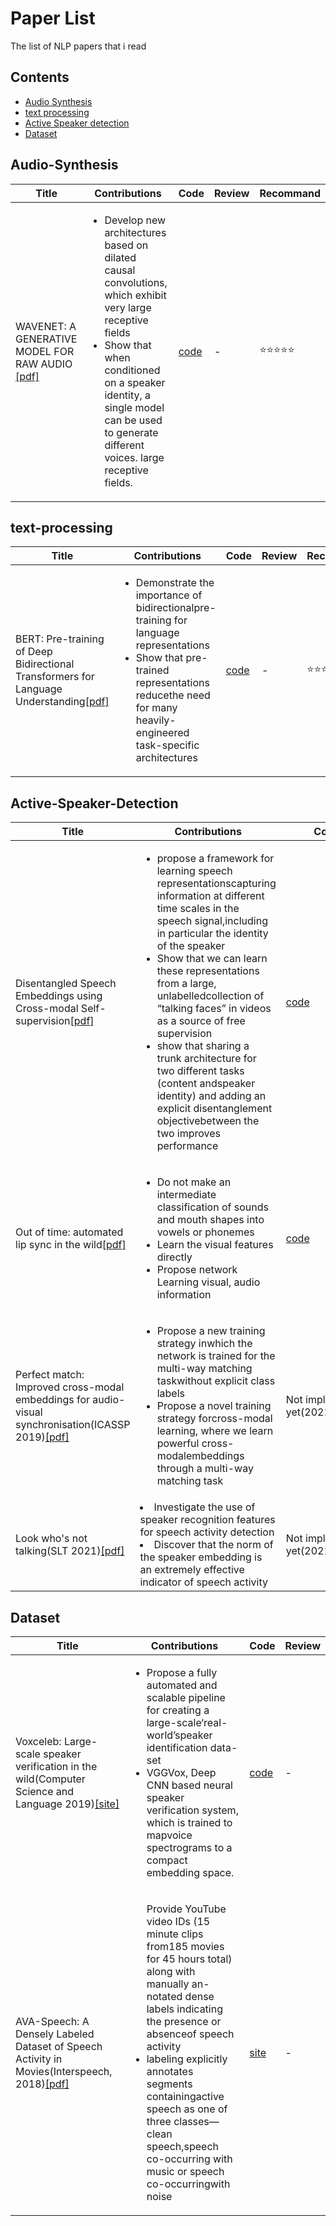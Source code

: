 # Paper List
The list of NLP papers that i read

## Contents
- [Audio Synthesis](#Audio-Synthesis)
- [text processing](#text-processing)
- [Active Speaker detection](#Active-Speaker-Detection)
- [Dataset](#Dataset)

## Audio-Synthesis
Title | Contributions | Code | Review | Recommand |
--- | --- | --- | --- | --- |
WAVENET: A GENERATIVE MODEL FOR RAW AUDIO [[pdf]](https://arxiv.org/pdf/1609.03499.pdf) | <ul><li> Develop new architectures based on dilated causal convolutions, which exhibit very large receptive fields <il><li> Show that when conditioned on a speaker identity, a single model can be used to generate different voices. large receptive fields. | [code](https://github.com/ibab/tensorflow-wavenet) | - | :star::star::star::star::star: |

## text-processing
Title | Contributions | Code | Review | Recommand |
--- | --- | --- | --- | --- |
BERT: Pre-training of Deep Bidirectional Transformers for Language Understanding[[pdf]](https://arxiv.org/abs/1810.04805) | <ul><li> Demonstrate the importance of bidirectionalpre-training for language representations <il><li>  Show that pre-trained representations reducethe  need  for  many  heavily-engineered  task-specific  architectures | [code](https://github.com/google-research/bert) | - | :star::star::star::star::star: |

## Active-Speaker-Detection
Title | Contributions | Code | Review | Recommand |
--- | --- | --- | --- | --- |
Disentangled Speech Embeddings using Cross-modal Self-supervision[[pdf]](https://arxiv.org/abs/2002.08742) | <ul><li> propose a framework for learning speech representationscapturing information at different time scales in the speech signal,including in particular the identity of the speaker <il><li> Show that we can learn these representations from a large, unlabelledcollection of “talking faces” in videos as a source of free supervision <il><li>show that sharing a trunk architecture for two different tasks (content andspeaker identity) and adding an explicit disentanglement objectivebetween the two improves performance | [code](https://github.com/joonson/syncnet_trainer) | - | :star::star::star::star: |
Out of time: automated lip sync in the wild[[pdf]](https://www.robots.ox.ac.uk/~vgg/publications/2016/Chung16a/chung16a.pdf) | <ul><li> Do not make an intermediate classification of sounds and mouth shapes into vowels or phonemes <li><il> Learn the visual features directly <li><il> Propose network Learning visual, audio information | [code](https://github.com/joonson/syncnet_python) | - | :star::star::star::star::star: |
Perfect match: Improved cross-modal embeddings for audio-visual synchronisation(ICASSP 2019)[[pdf]](https://arxiv.org/abs/1809.08001)| <ul><li> Propose a new training strategy inwhich the network is trained for the multi-way matching taskwithout explicit class labels <il><li> Propose  a  novel  training  strategy  forcross-modal learning, where we learn powerful cross-modalembeddings through a multi-way matching task | Not implemented yet(2021/04/13) | - | :star::star::star::star: |
Look who's not talking(SLT 2021)[[pdf]](https://arxiv.org/abs/2011.14885) | <ui><li> Investigate the use of speaker recognition features for speech activity detection <il><li> Discover that the norm of the speaker embedding is an extremely effective indicator of speech activity | Not implemented yet(2021/04/13) | - | :star::star::star::star: |
  

## Dataset 
Title | Contributions | Code | Review |
--- | --- | --- | --- |
Voxceleb: Large-scale speaker verification in the wild(Computer Science and Language 2019)[[site]](https://www.robots.ox.ac.uk/~vgg/data/voxceleb/) | <ul><li> Propose a fully automated and scalable pipeline for creating a large-scale‘real-world’speaker identification data-set <il><li> VGGVox, Deep CNN based neural speaker verification system, which is trained to mapvoice spectrograms to a compact embedding space. | [code](https://github.com/a-nagrani/VGGVox) | - | 
AVA-Speech: A Densely Labeled Dataset of Speech Activity in Movies(Interspeech, 2018)[[pdf]](https://arxiv.org/abs/1808.00606) | <ul><il> Provide YouTube video IDs (15 minute clips from185 movies for  45 hours total) along with manually an-notated dense labels indicating the presence or absenceof  speech  activity <il><li>  labeling  explicitly  annotates  segments  containingactive  speech  as  one  of  three  classes—clean  speech,speech co-occurring with music or speech co-occurringwith noise | [site](https://research.google.com/ava/) | - | 
  
